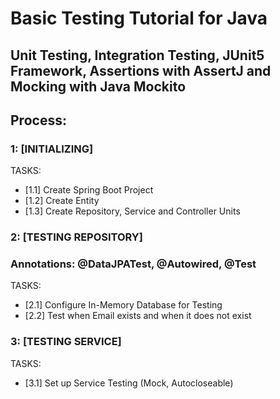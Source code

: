 # Basic Testing Tutorial for Java
## Unit Testing, Integration Testing, JUnit5 Framework, Assertions with AssertJ and Mocking with Java Mockito

## Process:

### 1: [INITIALIZING]
TASKS:
- [1.1] Create Spring Boot Project
- [1.2] Create Entity
- [1.3] Create Repository, Service and Controller Units

### 2: [TESTING REPOSITORY]
### Annotations: @DataJPATest, @Autowired, @Test
TASKS:
- [2.1] Configure In-Memory Database for Testing
- [2.2] Test when Email exists and when it does not exist

### 3: [TESTING SERVICE]
TASKS:
- [3.1] Set up Service Testing (Mock, Autocloseable)